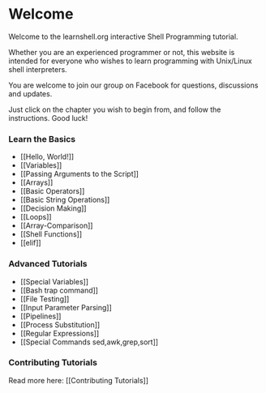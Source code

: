 # Welcome

Welcome to the learnshell.org interactive Shell Programming tutorial.

Whether you are an experienced programmer or not, this website is intended for everyone who wishes to learn programming with Unix/Linux shell interpreters.

You are welcome to join our group on Facebook for questions, discussions and updates.

Just click on the chapter you wish to begin from, and follow the instructions. Good luck!

### Learn the Basics

- [[Hello, World!]]
- [[Variables]]
- [[Passing Arguments to the Script]]
- [[Arrays]]
- [[Basic Operators]]
- [[Basic String Operations]]
- [[Decision Making]]
- [[Loops]]
- [[Array-Comparison]]
- [[Shell Functions]]
- [[elif]]

### Advanced Tutorials

- [[Special Variables]]
- [[Bash trap command]]
- [[File Testing]]
- [[Input Parameter Parsing]]
- [[Pipelines]]
- [[Process Substitution]]
- [[Regular Expressions]]
- [[Special Commands  sed,awk,grep,sort]]

### Contributing Tutorials

Read more here: [[Contributing Tutorials]]
